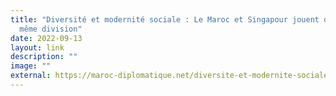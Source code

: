 ```yaml
---
title: "Diversité et modernité sociale : Le Maroc et Singapour jouent dans la
  même division"
date: 2022-09-13
layout: link
description: ""
image: ""
external: https://maroc-diplomatique.net/diversite-et-modernite-sociale-le-maroc/
---
```

